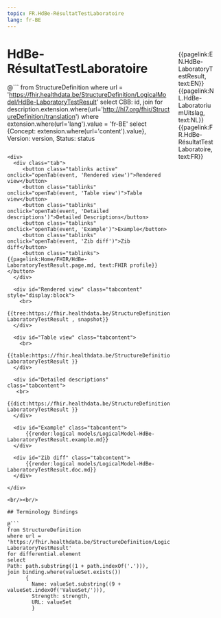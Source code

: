 ```yaml
---
topic: FR.HdBe-RésultatTestLaboratoire
lang: fr-BE
---
```


<div style="float:right;width:85px;padding:10px;margin:10">
<p>{{pagelink:EN.HdBe-LaboratoryTestResult, text:EN}}  {{pagelink:NL.HdBe-LaboratoriumUitslag, text:NL}}  {{pagelink:FR.HdBe-RésultatTestLaboratoire, text:FR}}<p>
</div>

# HdBe-RésultatTestLaboratoire



@```
from StructureDefinition
where url = 'https://fhir.healthdata.be/StructureDefinition/LogicalModel/HdBe-LaboratoryTestResult'
select 
CBB: id,
join for description.extension.where(url='http://hl7.org/fhir/StructureDefinition/translation') where extension.where(url='lang').value = 'fr-BE' select {Concept: extension.where(url='content').value}, 
Version: version,
Status: status
```

<div>
  <div class="tab">
     <button class="tablinks active" onclick="openTab(event, 'Rendered view')">Rendered view</button>
     <button class="tablinks" onclick="openTab(event, 'Table view')">Table view</button>
     <button class="tablinks" onclick="openTab(event, 'Detailed descriptions')">Detailed Descriptions</button>
     <button class="tablinks" onclick="openTab(event, 'Example')">Example</button>
     <button class="tablinks" onclick="openTab(event, 'Zib diff')">Zib diff</button>
     <button class="tablinks">{{pagelink:Home/FHIR/HdBe-LaboratoryTestResult.page.md, text:FHIR profile}}</button>
  </div>

  <div id="Rendered view" class="tabcontent" style="display:block">
    <br>
      {{tree:https://fhir.healthdata.be/StructureDefinition/LogicalModel/HdBe-LaboratoryTestResult , snapshot}}
  </div>

  <div id="Table view" class="tabcontent">
    <br>
      {{table:https://fhir.healthdata.be/StructureDefinition/LogicalModel/HdBe-LaboratoryTestResult }}
  </div>

  <div id="Detailed descriptions" class="tabcontent">
   <br>
      {{dict:https://fhir.healthdata.be/StructureDefinition/LogicalModel/HdBe-LaboratoryTestResult }}
  </div>

  <div id="Example" class="tabcontent">
      {{render:logical models/LogicalModel-HdBe-LaboratoryTestResult.example.md}}
  </div>

  <div id="Zib diff" class="tabcontent">
      {{render:logical models/LogicalModel-HdBe-LaboratoryTestResult.doc.md}}
  </div>

</div>

<br/><br/> 

## Terminology Bindings

@```
from StructureDefinition
where url = 'https://fhir.healthdata.be/StructureDefinition/LogicalModel/HdBe-LaboratoryTestResult'
for differential.element
select
Path: path.substring((1 + path.indexOf('.'))),
join binding.where(valueSet.exists())
      { 
        Name: valueSet.substring((9 + valueSet.indexOf('ValueSet/'))),
        Strength: strength,
        URL: valueSet
        }
```  